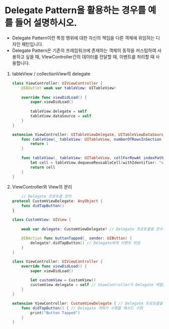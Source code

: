 # Delegate Pattern을 활용하는 경우를 예를 들어 설명하시오.

- Delegate Pattern이란 특정 행위에 대한 자신의 책임을 다른 객체에 위임하는 디자인 패턴입니다.
- Delegate Pattern은 기존의 프레임워크에 존재하는 객체의 동작을 커스텀하여 사용하고 싶을 때, VIewController간의 데이터를 전달할 때, 이벤트를 처리할 때 사용합니다.

1. tableView / collectionView의 delegate
    
    ```swift
    class ViewController: UIViewController {
        @IBOutlet weak var tableView: UITableView!
        
        override func viewDidLoad() {
            super.viewDidLoad()
            
            tableView.delegate = self
            tableView.dataSource = self
        }
    }
    
    extension ViewController: UITableViewDelegate, UITableViewDataSource {
        func tableView(_ tableView: UITableView, numberOfRowsInSection section: Int) -> Int {
            return 1
        }
        
        func tableView(_ tableView: UITableView, cellForRowAt indexPath: IndexPath) -> UITableViewCell {
            let cell = tableView.dequeueReusableCell(withIdentifier: "cell", for: indexPath)
            return cell
        }
    }
    ```
    

2. ViewController와 View의 분리
    
    ```swift
        // Delegate 프로토콜 정의
    protocol CustomViewDelegate: AnyObject {
        func didTapButton()
    }

    class CustomView: UIView {
        
        weak var delegate: CustomViewDelegate? // Delegate 프로토콜을 준수하는 Delegate 객체를 프로퍼티로 가짐.
        
        @IBAction func buttonTapped(_ sender: UIButton) {
            delegate?.didTapButton() // Delegate에게 이벤트 위임
        }
    }

    class ViewController: UIViewController {
        override func viewDidLoad() {
            super.viewDidLoad()
            
            let customView = CustomView()
            customView.delegate = self // ViewController가 Delegate 역할을 수행
        }
    }

    extension ViewController: CustomViewDelegate { // Delegate 프로토콜을 채택
        func didTapButton() { // Delegate 객체가 수행할 메서드 구현
            print("Button Tapped")
        }
    }
    ```
